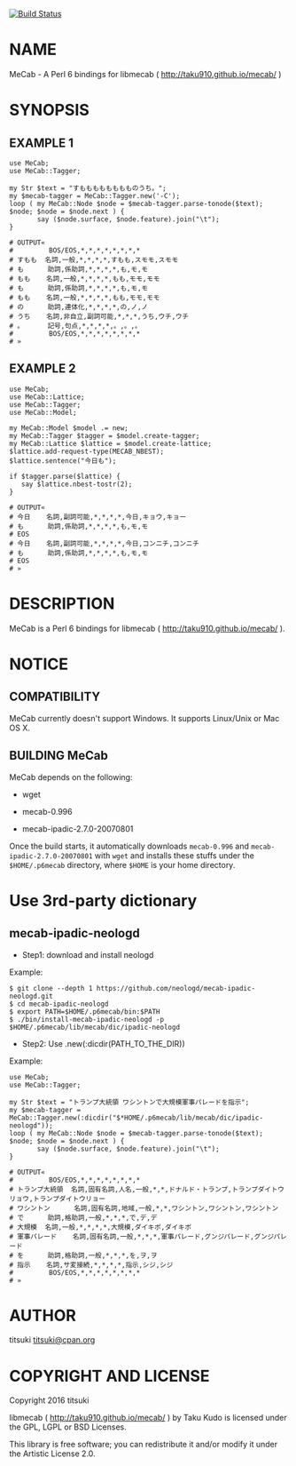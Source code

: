 [![Build Status](https://travis-ci.org/titsuki/p6-MeCab.svg?branch=master)](https://travis-ci.org/titsuki/p6-MeCab)

NAME
====

MeCab - A Perl 6 bindings for libmecab ( http://taku910.github.io/mecab/ )

SYNOPSIS
========

EXAMPLE 1
---------

    use MeCab;
    use MeCab::Tagger;

    my Str $text = "すもももももももものうち。";
    my $mecab-tagger = MeCab::Tagger.new('-C');
    loop ( my MeCab::Node $node = $mecab-tagger.parse-tonode($text); $node; $node = $node.next ) {
           say ($node.surface, $node.feature).join("\t");
    }

    # OUTPUT«
    #         BOS/EOS,*,*,*,*,*,*,*,*
    # すもも  名詞,一般,*,*,*,*,すもも,スモモ,スモモ
    # も      助詞,係助詞,*,*,*,*,も,モ,モ
    # もも    名詞,一般,*,*,*,*,もも,モモ,モモ
    # も      助詞,係助詞,*,*,*,*,も,モ,モ
    # もも    名詞,一般,*,*,*,*,もも,モモ,モモ
    # の      助詞,連体化,*,*,*,*,の,ノ,ノ
    # うち    名詞,非自立,副詞可能,*,*,*,うち,ウチ,ウチ
    # 。      記号,句点,*,*,*,*,。,。,。
    #         BOS/EOS,*,*,*,*,*,*,*,*
    # »

EXAMPLE 2
---------

    use MeCab;
    use MeCab::Lattice;
    use MeCab::Tagger;
    use MeCab::Model;

    my MeCab::Model $model .= new;
    my MeCab::Tagger $tagger = $model.create-tagger;
    my MeCab::Lattice $lattice = $model.create-lattice;
    $lattice.add-request-type(MECAB_NBEST);
    $lattice.sentence("今日も");

    if $tagger.parse($lattice) {
       say $lattice.nbest-tostr(2);
    }

    # OUTPUT«
    # 今日    名詞,副詞可能,*,*,*,*,今日,キョウ,キョー
    # も      助詞,係助詞,*,*,*,*,も,モ,モ
    # EOS
    # 今日    名詞,副詞可能,*,*,*,*,今日,コンニチ,コンニチ
    # も      助詞,係助詞,*,*,*,*,も,モ,モ
    # EOS
    # »

DESCRIPTION
===========

MeCab is a Perl 6 bindings for libmecab ( http://taku910.github.io/mecab/ ).

NOTICE
======

COMPATIBILITY
-------------

MeCab currently doesn't support Windows. It supports Linux/Unix or Mac OS X.

BUILDING MeCab
--------------

MeCab depends on the following:

  * wget

  * mecab-0.996

  * mecab-ipadic-2.7.0-20070801

Once the build starts, it automatically downloads `mecab-0.996` and `mecab-ipadic-2.7.0-20070801` with `wget` and installs these stuffs under the `$HOME/.p6mecab` directory, where `$HOME` is your home directory.

Use 3rd-party dictionary
========================

mecab-ipadic-neologd
--------------------

  * Step1: download and install neologd

Example:

    $ git clone --depth 1 https://github.com/neologd/mecab-ipadic-neologd.git
    $ cd mecab-ipadic-neologd
    $ export PATH=$HOME/.p6mecab/bin:$PATH
    $ ./bin/install-mecab-ipadic-neologd -p $HOME/.p6mecab/lib/mecab/dic/ipadic-neologd

  * Step2: Use .new(:dicdir(PATH_TO_THE_DIR))

Example:

    use MeCab;
    use MeCab::Tagger;

    my Str $text = "トランプ大統領 ワシントンで大規模軍事パレードを指示";
    my $mecab-tagger = MeCab::Tagger.new(:dicdir("$*HOME/.p6mecab/lib/mecab/dic/ipadic-neologd"));
    loop ( my MeCab::Node $node = $mecab-tagger.parse-tonode($text); $node; $node = $node.next ) {
           say ($node.surface, $node.feature).join("\t");
    }

    # OUTPUT«
    #         BOS/EOS,*,*,*,*,*,*,*,*
    # トランプ大統領  名詞,固有名詞,人名,一般,*,*,ドナルド・トランプ,トランプダイトウリョウ,トランプダイトウリョー
    # ワシントン      名詞,固有名詞,地域,一般,*,*,ワシントン,ワシントン,ワシントン
    # で      助詞,格助詞,一般,*,*,*,で,デ,デ
    # 大規模  名詞,一般,*,*,*,*,大規模,ダイキボ,ダイキボ
    # 軍事パレード    名詞,固有名詞,一般,*,*,*,軍事パレード,グンジパレード,グンジパレード
    # を      助詞,格助詞,一般,*,*,*,を,ヲ,ヲ
    # 指示    名詞,サ変接続,*,*,*,*,指示,シジ,シジ
    #         BOS/EOS,*,*,*,*,*,*,*,*
    # »

AUTHOR
======

titsuki <titsuki@cpan.org>

COPYRIGHT AND LICENSE
=====================

Copyright 2016 titsuki

libmecab ( http://taku910.github.io/mecab/ ) by Taku Kudo is licensed under the GPL, LGPL or BSD Licenses.

This library is free software; you can redistribute it and/or modify it under the Artistic License 2.0.

